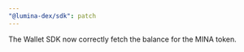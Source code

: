 ```yaml
---
"@lumina-dex/sdk": patch
---
```


The Wallet SDK now correctly fetch the balance for the MINA token.
